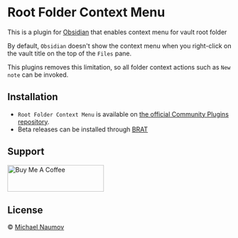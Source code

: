 # Root Folder Context Menu

This is a plugin for [Obsidian](https://obsidian.md/) that enables context menu for vault root folder

By default, `Obsidian` doesn't show the context menu when you right-click on the vault title on the top of the `Files` pane.

This plugins removes this limitation, so all folder context actions such as `New note` can be invoked.

## Installation

- `Root Folder Context Menu` is available on [the official Community Plugins repository](https://obsidian.md/plugins?id=root-folder-context-menu).
- Beta releases can be installed through [BRAT](https://github.com/TfTHacker/obsidian42-brat)

## Support

<a href="https://www.buymeacoffee.com/mnaoumov" target="_blank"><img src="https://cdn.buymeacoffee.com/buttons/v2/default-yellow.png" alt="Buy Me A Coffee" style="height: 60px !important;width: 217px !important;"></a>

## License

 © [Michael Naumov](https://github.com/mnaoumov/)
